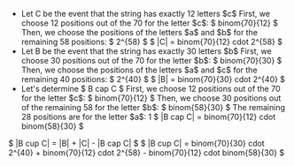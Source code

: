 <ul>
<li> Let C be the event that the string has exactly 12 letters $c$ 
First, we choose 12 positions out of the 70 for the letter $c$: $ binom{70}{12} $ 
Then, we choose the positions of the letters $a$ and $b$ for the remaining 58 positions: $ 2^{58} $ 
$ |C| = binom{70}{12} cdot 2^{58} $
	<li> Let B be the event that the string has exactly 30 letters $b$ 
First, we choose 30 positions out of the 70 for the letter $b$: $ binom{70}{30} $ 
Then, we choose the positions of the letters $a$ and $c$ for the remaining 40 positions: $ 2^{40} $ 
$ |B| = binom{70}{30} cdot 2^{40} $
	<li> Let's determine $ B cap C $ 
	      First, we choose 12 positions out of the 70 for the letter $c$: $ binom{70}{12} $ 
Then, we choose 30 positions out of the remaining 58 for the letter $b$: $ binom{58}{30} $ 
The remaining 28 positions are for the letter $a$: 1 
$ |B cap C| = binom{70}{12} cdot binom{58}{30} $
</ul>
$ |B cup C| = |B| + |C| - |B cap C| $ 
$ |B cup C| = binom{70}{30} cdot 2^{40} + binom{70}{12} cdot 2^{58} - binom{70}{12} cdot binom{58}{30} $
